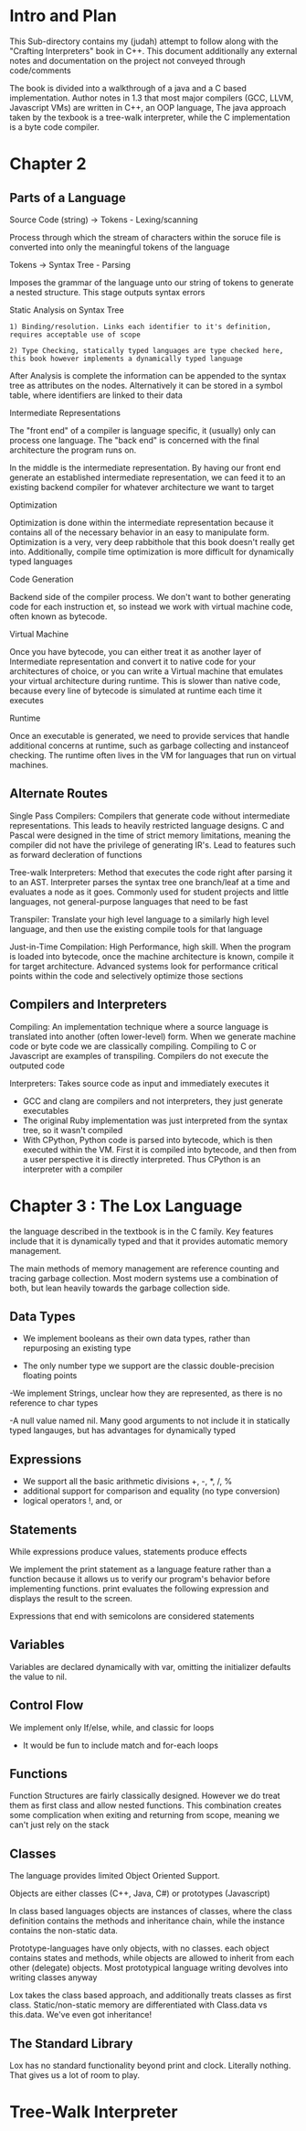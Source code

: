 # Intro and Plan
This Sub-directory contains my (judah) attempt to follow along with the "Crafting Interpreters" book in C++. This document additionally any external notes and documentation on the project not conveyed through code/comments

The book is divided into a walkthrough of a java and a C based implementation. Author notes in 1.3 that most major compilers (GCC, LLVM, Javascript VMs) are written in C++, an OOP language, The java approach taken by the texbook is a tree-walk interpreter, while the C implementation is a byte code compiler.



# Chapter 2

## Parts of a Language 

Source Code (string) -> Tokens 
    - Lexing/scanning

Process through which the stream of characters within the soruce file is converted into only the meaningful tokens of the language

Tokens -> Syntax Tree
    - Parsing

Imposes the grammar of the language unto our string of tokens to generate a nested structure. This stage outputs syntax errors


Static Analysis on Syntax Tree

    1) Binding/resolution. Links each identifier to it's definition, requires acceptable use of scope

    2) Type Checking, statically typed languages are type checked here, this book however implements a dynamically typed language


After Analysis is complete the information can be appended to the syntax tree as attributes on the nodes. Alternatively it can be stored in a symbol table, where identifiers are linked to their data


Intermediate Representations

The "front end" of a compiler is language specific, it (usually) only can process one language. The "back end" is concerned with the final architecture the program runs on.

In the middle is the intermediate representation. By having our front end generate an established intermediate representation, we can feed it to an existing backend compiler for whatever architecture we want to target


Optimization

Optimization is done within the intermediate representation because it contains all of the necessary behavior in an easy to manipulate form. Optimization is a very, very deep rabbithole that this book doesn't really get into. Additionally, compile time optimization is more difficult for dynamically typed languages


Code Generation

Backend side of the compiler process. We don't want to bother generating code for each instruction et, so instead we work with virtual machine code, often known as bytecode.


Virtual Machine

Once you have bytecode, you can either treat it as another layer of Intermediate representation and convert it to native code for your architectures of choice, or you can write a Virtual machine that emulates your virtual architecture during runtime. This is slower than native code, because every line of bytecode is simulated at runtime each time it executes


Runtime

Once an executable is generated, we need to provide services that handle additional concerns at runtime, such as garbage collecting and instanceof checking. The runtime often lives in the VM for languages that run on virtual machines.

## Alternate Routes


Single Pass Compilers: Compilers that generate code without intermediate representations. This leads to heavily restricted language designs. C and Pascal were designed in the time of strict memory limitations, meaning the compiler did not have the privilege of generating IR's. Lead to features such as forward decleration of functions


Tree-walk Interpreters: Method that executes the code right after parsing it to an AST. Interpreter parses the syntax tree one branch/leaf at a time and evaluates a node as it goes. Commonly used for student projects and little languages, not general-purpose languages that need to be fast


Transpiler: Translate your high level language to a similarly high level language, and then use the existing compile tools for that language


Just-in-Time Compilation: High Performance, high skill. When the program is loaded into bytecode, once the machine architecture is known, compile it for target architecture. Advanced systems look for performance critical points within the code and selectively optimize those sections



## Compilers and Interpreters

Compiling: An implementation technique where a source language is translated into another (often lower-level) form. When we generate machine code or byte code we are classically compiling. Compiling to C or Javascript are examples of transpiling. Compilers do not execute the outputed code

Interpreters: Takes source code as input and immediately executes it


- GCC and clang are compilers and not interpreters, they just generate executables
- The original Ruby implementation was just interpreted from the syntax tree, so it wasn't compiled
- With CPython, Python code is parsed into bytecode, which is then executed within the VM. First it is compiled into bytecode, and then from a user perspective it is directly interpreted. Thus CPython is an interpreter with a compiler



#  Chapter 3 : The Lox Language

the language described in the textbook is in the C family. Key features include that it is dynamically typed and that it provides automatic memory management.

The main methods of memory management are reference counting and tracing garbage collection. Most modern systems use a combination of both, but lean heavily towards the garbage collection side.


## Data Types

- We implement booleans as their own data types, rather than repurposing an existing type

- The only number type we support are the classic double-precision floating points

-We implement Strings, unclear how they are represented, as there is no reference to char types

-A null value named nil. Many good arguments to not include it in statically typed langauges, but has advantages for dynamically typed

## Expressions

- We support all the basic arithmetic divisions +, -, *, /, %
- additional support for comparison and equality (no type conversion)
- logical operators !, and, or


## Statements

While expressions produce values, statements produce effects

We implement the print statement as a language feature rather than a function because it allows us to verify our program's behavior before implementing functions. print evaluates the following expression and displays the result to the screen.

Expressions that end with semicolons are considered statements


## Variables

Variables are declared dynamically with var, omitting the initializer defaults the value to nil.

## Control Flow

We implement only If/else, while, and classic for loops
 - It would be fun to include match and for-each loops

## Functions

 Function Structures are fairly classically designed. However we do treat them as first class and allow nested functions. This combination creates some complication when exiting and returning from scope, meaning we can't just rely on the stack


## Classes

 The language provides limited Object Oriented Support.

 Objects are either classes (C++, Java, C#) or prototypes (Javascript)

 In class based languages objects are instances of classes, where the class definition contains the methods and inheritance chain, while the instance contains the non-static data.

 Prototype-languages have only objects, with no classes. each object contains states and methods, while objects are allowed to inherit from each other (delegate) objects. Most prototypical language writing devolves into writing classes anyway


 Lox takes the class based approach, and additionally treats classes as first class. Static/non-static memory are differentiated with Class.data vs this.data. We've even got inheritance!


 ## The Standard Library

 Lox has no standard functionality beyond print and clock. Literally nothing. That gives us a lot of room to play.


 # Tree-Walk Interpreter





